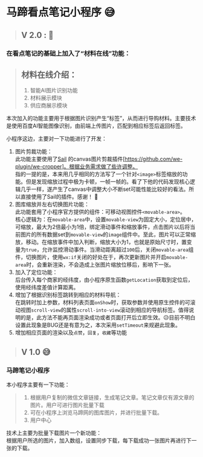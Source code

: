 # 马蹄看点笔记小程序 😅

> ## V 2.0 :  🤔
### 在看点笔记的基础上加入了“材料在线”功能：

> ## 材料在线介绍：  
> 1. 智能AI图片识别功能
> 1. 材料展示模块
> 1. 供应商展示模块  


 本次加入的功能主要用于根据图片识别产生“标签”，从而进行导购材料。主要技术是使用百度AI智能图像识别，由前端上传图片，匹配到相应标签后返回标签。  

 小程序这边，主要对一下功能进行了开发：  
 1. 图片剪裁功能：  
        此功能主要使用了[Sail](https://github.com/dlhandsome) 的canvas图片剪裁插件[https://github.com/we-plugin/we-cropper]。根据业务需求做了些许调整。  
        指的一提的是，本来用几乎相同的方法写了一个针对``<image>``标签缩放的功能。但是发现缩放过程中极为卡顿，一帧一帧的。看了下他的代码发现核心逻辑几乎一样，遂产生了canvas中调整大小不断set可能性能比较好的看法。所以直接使用了Sail的插件。感谢！ 🙏
2. 图库缩放并左右切换图片功能：  
        此功能套用了小程序官方提供的组件：可移动视图控件``<movable-area>``。  
        核心逻辑为：在``movable-area``中，设置``movable-view``为固定大小，定位居中，可缩放，最大为2倍最小为1倍，绑定滑动事件和缩放事件，点击图片以后将当前图片的所有数据set到``movable-view``的``image``组件中。至此，图片可以正常缩放，移动。在缩放事件中加入判断，缩放大小为1，也就是原始尺寸时，置变量为``true``，允许监控滑动事件。当滑动距离超过``100``后，关闭``movable-area``组件，切换图片，使用``wx:if``关闭的好处在于，再次更新图片并开启``movable-area``时，会重新渲染，不会造成上张图片缩放位移后，影响下一张。
3. 加入了定位功能：  
        后台传入每个商家的经纬度，由小程序原生函数``getLocation``获取到定位后，使用经纬度差值计算距离。
4. 增加了根据识别标签跳转到相应的材料导航：  
        在跳转时加上参数，材料列表页面``onShow``时，获取参数并使用原生控件的可滚动视图``scroll-view``的属性``scroll-into-view``滚动到相应的导航标签。值得说明的是，此方法不能再页面渲染成功或者页面打开后立即生效。😥目前不明白设置此现象是BUG还是有意为之，本次采用``setTimeout``来规避此现象。
5. 增加相应页面的渲染以及``点赞``，``回复``，``收藏``等功能

> ## V 1.0 😅

### 马蹄笔记小程序

本小程序主要有一下功能：

>1. 根据用户复制的微信文章链接，生成笔记文章。笔记文章仅有源文章的图片。用户可进行图片批量下载
>2. 可在小程序上浏览马蹄网的图库图片，并进行批量下载。
>3. 用户中心

技术上主要为批量下载图片一个新功能：  
     根据用户所选的图片，加入数组，设置同步下载，每下载成功一张图片再进行下一张的下载。



